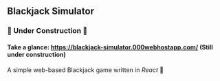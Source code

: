 ## Blackjack Simulator

### 🚧 Under Construction 🚧

#### Take a glance: https://blackjack-simulator.000webhostapp.com/ (Still under construction)

A simple web-based Blackjack game written in *React* 🎉
